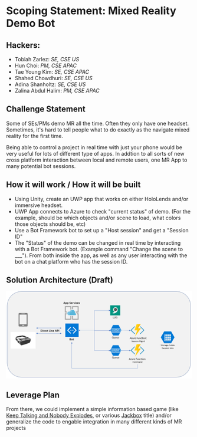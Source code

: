 # Scoping Statement: Mixed Reality Demo Bot

## Hackers: 
- Tobiah Zarlez: *SE, CSE US*
- Hun Choi: *PM, CSE APAC*
- Tae Young Kim: *SE, CSE APAC*
- Shahed Chowdhuri: *SE, CSE US*
- Adina Shanholtz: *SE, CSE US*
- Zalina Abdul Halim: *PM, CSE APAC*


## Challenge Statement
Some of SEs/PMs demo MR all the time. Often they only have one headset. Sometimes, it's hard to tell people what to do exactly as the navigate mixed reality for the first time. 

Being able to control a project in real time with just your phone would be very useful for lots of different type of apps. In addtion to all sorts of new cross platform interaction between local and remote users, one MR App to many potential bot sessions.

## How it will work / How it will be built
- Using Unity, create an UWP app that works on either HoloLends and/or immersive headset. 
- UWP App connects to Azure to check "current status" of demo. (For the example, should be which objects and/or scene to load, what colors those objects should be, etc)
- Use a Bot Framework bot to set up a "Host session" and get a "Session ID"
- The "Status" of the demo can be changed in real time by interacting with a Bot Framework bot. (Example command "Change the scene to ___"). From both inside the app, as well as any user interacting with the bot on a chat platform who has the session ID. 

## Solution Architecture (Draft)
![MR Demo Bot Architecture](https://github.com/Ogamja/MRDemoBot/blob/master/images/Architecture.png)

## Leverage Plan
From there, we could implement a simple information based game (like [Keep Talking and Nobody Explodes](https://en.wikipedia.org/wiki/Keep_Talking_and_Nobody_Explodes), or various [Jackbox](https://en.wikipedia.org/wiki/Jackbox_Games) title) and/or generalize the code to engable integration in many different kinds of MR projects
